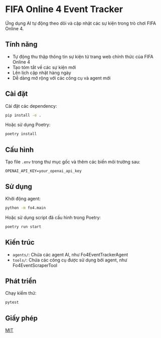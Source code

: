 # FIFA Online 4 Event Tracker

Ứng dụng AI tự động theo dõi và cập nhật các sự kiện trong trò chơi FIFA Online 4.

## Tính năng

- Tự động thu thập thông tin sự kiện từ trang web chính thức của FIFA Online 4
- Tạo tóm tắt về các sự kiện mới
- Lên lịch cập nhật hàng ngày
- Dễ dàng mở rộng với các công cụ và agent mới

## Cài đặt

Cài đặt các dependency:

```bash
pip install -e .
```

Hoặc sử dụng Poetry:

```bash
poetry install
```

## Cấu hình

Tạo file `.env` trong thư mục gốc và thêm các biến môi trường sau:

```
OPENAI_API_KEY=your_openai_api_key
```

## Sử dụng

Khởi động agent:

```bash
python -m fo4.main
```

Hoặc sử dụng script đã cấu hình trong Poetry:

```bash
poetry run start
```

## Kiến trúc

- `agents/`: Chứa các agent AI, như Fo4EventTrackerAgent
- `tools/`: Chứa các công cụ được sử dụng bởi agent, như Fo4EventScraperTool

## Phát triển

Chạy kiểm thử:

```bash
pytest
```

## Giấy phép

[MIT](LICENSE) 